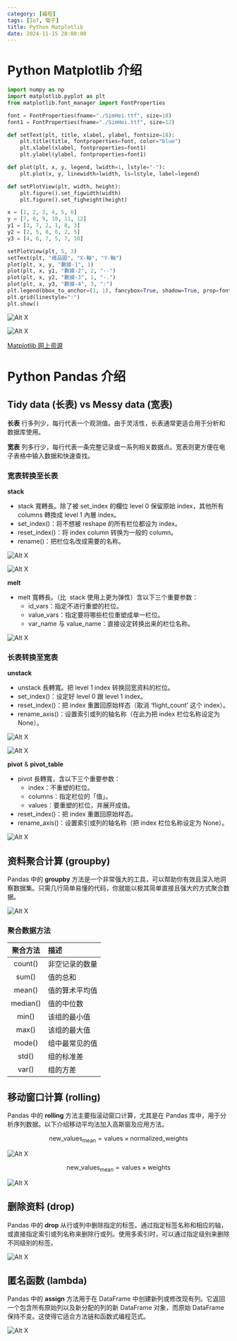 ```yaml
---
category: [編程]
tags: [IoT, 電子]
title: Python Matplotlib
date: 2024-11-15 20:00:00
---
```


<style>
  table {
    width: 100%
    }
  td {
    vertical-align: center;
    text-align: center;
  }
  table.inputT{
    margin: 10px;
    width: auto;
    margin-left: auto;
    margin-right: auto;
    border: none;
  }
  input{
    text-align: center;
    padding: 0px 10px;
  }
  iframe{
    width: 100%;
    display: block;
    border-style:none;
  }
</style>

# Python Matplotlib 介绍

```py
import numpy as np
import matplotlib.pyplot as plt
from matplotlib.font_manager import FontProperties

font = FontProperties(fname="./SimHei.ttf", size=18)
font1 = FontProperties(fname="./SimHei.ttf", size=12)

def setText(plt, title, xlabel, ylabel, fontsize=18):
    plt.title(title, fontproperties=font, color="blue")
    plt.xlabel(xlabel, fontproperties=font1)
    plt.ylabel(ylabel, fontproperties=font1)

def plot(plt, x, y, legend, lwidth=1, lstyle="-"):
    plt.plot(x, y, linewidth=lwidth, ls=lstyle, label=legend)

def setPlotView(plt, width, height):
    plt.figure().set_figwidth(width)
    plt.figure().set_figheight(height)

x = [1, 2, 3, 4, 5, 6]
y = [7, 8, 9, 10, 11, 12]
y1 = [3, 7, 2, 1, 8, 3]
y2 = [2, 5, 8, 6, 2, 5]
y3 = [4, 6, 7, 5, 7, 10]

setPlotView(plt, 5, 3)
setText(plt, "樣品圖", "X-軸", "Y-軸")
plot(plt, x, y, "數據-1", 1)
plot(plt, x, y1, "數據-2", 2, "--")
plot(plt, x, y2, "數據-3", 1, "-.")
plot(plt, x, y3, "數據-4", 3, ":")
plt.legend(bbox_to_anchor=(1, 1), fancybox=True, shadow=True, prop=font1)
plt.grid(linestyle=":")
plt.show()
```

![Alt X](../assets/img/python/matplot-1.png)

![Alt X](../assets/img/python/mplotlinestyle.png)

[Matplotlib 网上资源](https://medium.com/@hi-sushanta/master-matplotlib-a-step-by-step-guide-for-beginners-to-experts-e76195edff1f)

# Python Pandas 介绍

## Tidy data (长表) vs Messy data (宽表)

**长表** 行多列少，每行代表一个观测值。由于灵活性，长表通常更适合用于分析和数据库使用。

**宽表** 列多行少，每行代表一条完整记录或一系列相关数据点。宽表则更方便在电子表格中输入数据和快速查找。

### 宽表转换至长表

**stack**

 - stack 寬轉長。除了被 set_index 的欄位 level 0 保留原始 index，其他所有 columns 轉換成 level 1 內層 index。
 - set_index()：将不想被 reshape 的所有栏位都设为 index。
 - reset_index()：将 index column 转换为一般的 column。
 - rename()：把栏位名改成需要的名称。
 
![Alt X](../assets/img/pandas/sstack.png)

![Alt X](../assets/img/pandas/mstack.png)

**melt**

 - melt 寬轉長。（比  stack 使用上更为弹性）含以下三个重要参数：
    - id_vars：指定不进行重塑的栏位。
    - value_vars：指定要将哪些栏位重塑成单一栏位。
    - var_name 与 value_name：直接设定转换出来的栏位名称。

![Alt X](../assets/img/pandas/melt.png)

### 长表转换至宽表

**unstack**

 - unstack 長轉寬。把 level 1 index 转换回宽资料的栏位。
 - set_index()：设定好 level 0 跟 level 1 index。
 - reset_index()：把 index 重置回原始样态（取消 ‘flight_count’ 这个 index）。
 - rename_axis()：设置索引或列的轴名称（在此为把 index 栏位名称设定为 None）。

![Alt X](../assets/img/pandas/sunstack.png)

![Alt X](../assets/img/pandas/munstack.png)

**pivot** & **pivot_table**

 - pivot 長轉寬，含以下三个重要参数：
    - index：不重塑的栏位。
    - columns：指定栏位的「值」。
    - values：要重塑的栏位，并展开成值。
 - reset_index()：把 index 重置回原始样态。
 - rename_axis()：设置索引或列的轴名称（把 index 栏位名称设定为 None）。


![Alt X](../assets/img/pandas/pivot.png)


## 资料聚合计算 (groupby)

Pandas 中的 **groupby** 方法是一个非常强大的工具，可以帮助你有效且深入地洞察数据集。只需几行简单易懂的代码，你就能以极其简单直接且强大的方式聚合数据。


![Alt X](../assets/img/pandas/apply.png)

### 聚合数据方法

|聚合方法|描述|
|:---:|:---|
|count()|	非空记录的数量|
|sum()|值的总和|
|mean()	|值的算术平均值|
|median()|	值的中位数|
|min()|该组的最小值|
|max()|该组的最大值|
mode()|组中最常见的值|
|std()|组的标准差|
|var()|组的方差|

## 移动窗口计算 (rolling)

Pandas 中的 **rolling** 方法主要指滚动窗口计算，尤其是在 Pandas 库中，用于分析序列数据。以下介绍移动平均法加入高斯窗及应用方法。

$$
\text{new_values}_{\text{mean}} = \text{values} \times \text{normalized_weights} \tag{1}\label{1}
$$

![Alt X](../assets/img/pandas/rollingmean.png)


$$
\text{new_values}_{\text{mean}} = \text{values} \times \text{weights} \tag{2}\label{2}
$$

![Alt X](../assets/img/pandas/rollingsum.png)

## 删除资料 (drop)


Pandas 中的 **drop** 从行或列中删除指定的标签。通过指定标签名称和相应的轴，或直接指定索引或列名称来删除行或列。使用多索引时，可以通过指定级别来删除不同级别的标签。

![Alt X](../assets/img/pandas/drop.png)

## 匿名函数 (lambda)

Pandas 中的 **assign** 方法用于在 DataFrame 中创建新列或修改现有列。它返回一个包含所有原始列以及新分配的列的新 DataFrame 对象，而原始 DataFrame 保持不变。这使得它适合方法链和函数式编程范式。

![Alt X](../assets/img/pandas/lambda.png)